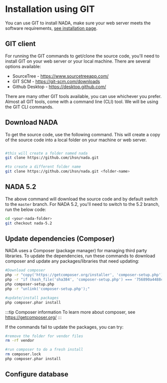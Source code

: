 # Installation using GIT

You can use GIT to install NADA, make sure your web server meets the software requirements, [see installation page](/installation-guide/installation). 


## GIT client

For running the GIT commands to get/clone the source code, you'll need to install GIT on your web server or your local machine. There are several options available:

- SourceTree - https://www.sourcetreeapp.com/
- GIT SCM - https://git-scm.com/downloads
- Github Desktop - https://desktop.github.com/

There are many other GIT tools available, you can use whichever you prefer. Almost all GIT tools, come with a command line (CLI) tool. We will be using the GIT CLI commands.

## Download NADA 

To get the source code, use the following command. This will create a copy of the source code into a local folder on your machine or web server.

```bash

#this will create a folder named nada
git clone https://github.com/ihsn/nada.git 

#to create a different folder name
git clone https://github.com/ihsn/nada.git <folder-name>

```

## NADA 5.2
The above command will download the source code and by default switch to the `master` branch. For NADA 5.2, you'll need to switch to the 5.2 branch, run the below code:

```bash
cd <your-nada-folder>
git checkout nada-5.2
```

## Update dependencies (Composer)
NADA uses a Composer (package manager) for managing third party libraries. To update the dependencies, run these commands to download composer and update any packages/libraries that need updating:

```bash
#Download composer
php -r "copy('https://getcomposer.org/installer', 'composer-setup.php');"
php -r "if (hash_file('sha384', 'composer-setup.php') === '756890a4488ce9024fc62c56153228907f1545c228516cbf63f885e036d37e9a59d27d63f46af1d4d07ee0f76181c7d3') { echo 'Installer verified'; } else { echo 'Installer corrupt'; unlink('composer-setup.php'); } echo PHP_EOL;"
php composer-setup.php
php -r "unlink('composer-setup.php');"

#update/install packages
php composer.phar install
```

:::tip Composer information
To learn more about composer, see https://getcomposer.org/
:::


If the commands fail to update the packages, you can try:

```bash
#remove the folder for vendor files
rm -rf vendor

#run composer to do a fresh install
rm composer.lock
php composer.phar install
```

## Configure database


